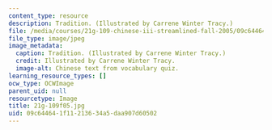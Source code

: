 ```yaml
---
content_type: resource
description: Tradition. (Illustrated by Carrene Winter Tracy.)
file: /media/courses/21g-109-chinese-iii-streamlined-fall-2005/09c644641f11213634a5daa907d60502_21g-109f05.jpg
file_type: image/jpeg
image_metadata:
  caption: Tradition. (Illustrated by Carrene Winter Tracy.)
  credit: Illustrated by Carrene Winter Tracy.
  image-alt: Chinese text from vocabulary quiz.
learning_resource_types: []
ocw_type: OCWImage
parent_uid: null
resourcetype: Image
title: 21g-109f05.jpg
uid: 09c64464-1f11-2136-34a5-daa907d60502
---
```

